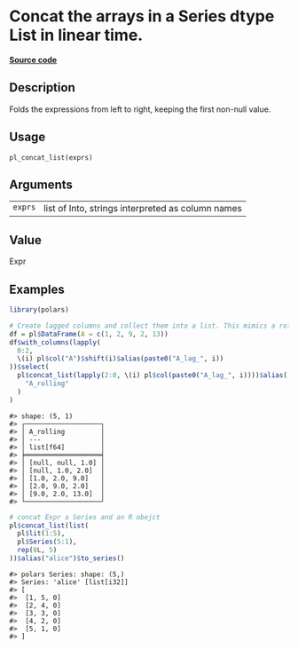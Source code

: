 
# Concat the arrays in a Series dtype List in linear time.

[**Source code**](https://github.com/pola-rs/r-polars/tree/4c60e4ba5981c539b9639261157303d78f545b69/R/functions__lazy.R#L647)

## Description

Folds the expressions from left to right, keeping the first non-null
value.

## Usage

<pre><code class='language-R'>pl_concat_list(exprs)
</code></pre>

## Arguments

<table>
<tr>
<td style="white-space: nowrap; font-family: monospace; vertical-align: top">
<code id="pl_concat_list_:_exprs">exprs</code>
</td>
<td>
list of Into<Expr>, strings interpreted as column names
</td>
</tr>
</table>

## Value

Expr

## Examples

``` r
library(polars)

# Create lagged columns and collect them into a list. This mimics a rolling window.
df = pl$DataFrame(A = c(1, 2, 9, 2, 13))
df$with_columns(lapply(
  0:2,
  \(i) pl$col("A")$shift(i)$alias(paste0("A_lag_", i))
))$select(
  pl$concat_list(lapply(2:0, \(i) pl$col(paste0("A_lag_", i))))$alias(
    "A_rolling"
  )
)
```

    #> shape: (5, 1)
    #> ┌───────────────────┐
    #> │ A_rolling         │
    #> │ ---               │
    #> │ list[f64]         │
    #> ╞═══════════════════╡
    #> │ [null, null, 1.0] │
    #> │ [null, 1.0, 2.0]  │
    #> │ [1.0, 2.0, 9.0]   │
    #> │ [2.0, 9.0, 2.0]   │
    #> │ [9.0, 2.0, 13.0]  │
    #> └───────────────────┘

``` r
# concat Expr a Series and an R obejct
pl$concat_list(list(
  pl$lit(1:5),
  pl$Series(5:1),
  rep(0L, 5)
))$alias("alice")$to_series()
```

    #> polars Series: shape: (5,)
    #> Series: 'alice' [list[i32]]
    #> [
    #>  [1, 5, 0]
    #>  [2, 4, 0]
    #>  [3, 3, 0]
    #>  [4, 2, 0]
    #>  [5, 1, 0]
    #> ]
